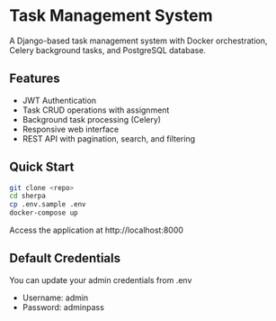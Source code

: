 # Task Management System

A Django-based task management system with Docker orchestration, Celery background tasks, and PostgreSQL database.

## Features
- JWT Authentication
- Task CRUD operations with assignment
- Background task processing (Celery)
- Responsive web interface
- REST API with pagination, search, and filtering

## Quick Start
```bash
git clone <repo>
cd sherpa
cp .env.sample .env
docker-compose up
```

Access the application at http://localhost:8000

## Default Credentials

You can update your admin credentials from .env

- Username: admin
- Password: adminpass